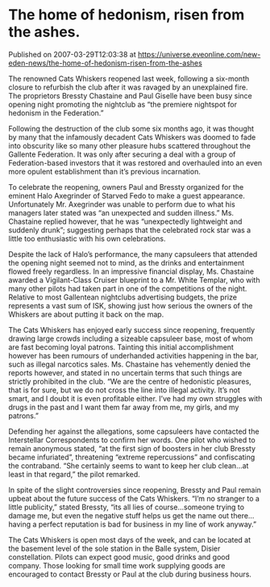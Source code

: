 # The home of hedonism, risen from the ashes.
Published on 2007-03-29T12:03:38 at https://universe.eveonline.com/new-eden-news/the-home-of-hedonism-risen-from-the-ashes

The renowned Cats Whiskers reopened last week, following a six-month closure to refurbish the club after it was ravaged by an unexplained fire. The proprietors Bressty Chastaine and Paul Giselle have been busy since opening night promoting the nightclub as “the premiere nightspot for hedonism in the Federation.”

Following the destruction of the club some six months ago, it was thought by many that the infamously decadent Cats Whiskers was doomed to fade into obscurity like so many other pleasure hubs scattered throughout the Gallente Federation. It was only after securing a deal with a group of Federation-based investors that it was restored and overhauled into an even more opulent establishment than it’s previous incarnation. 

To celebrate the reopening, owners Paul and Bressty organized for the eminent Halo Axegrinder of Starved Fedo to make a guest appearance. Unfortunately Mr. Axegrinder was unable to perform due to what his managers later stated was “an unexpected and sudden illness.” Ms. Chastaine replied however, that he was “unexpectedly lightweight and suddenly drunk”; suggesting perhaps that the celebrated rock star was a little too enthusiastic with his own celebrations.

Despite the lack of Halo’s performance, the many capsuleers that attended the opening night seemed not to mind, as the drinks and entertainment flowed freely regardless. In an impressive financial display, Ms. Chastaine awarded a Vigilant-Class Cruiser blueprint to a Mr. White Templar, who with many other pilots had taken part in one of the competitions of the night. Relative to most Gallentean nightclubs advertising budgets, the prize represents a vast sum of ISK, showing just how serious the owners of the Whiskers are about putting it back on the map. 

The Cats Whiskers has enjoyed early success since reopening, frequently drawing large crowds including a sizeable capsuleer base, most of whom are fast becoming loyal patrons. Tainting this initial accomplishment however has been rumours of underhanded activities happening in the bar, such as illegal narcotics sales. Ms. Chastaine has vehemently denied the reports however, and stated in no uncertain terms that such things are strictly prohibited in the club. “We are the centre of hedonistic pleasures, that is for sure, but we do not cross the line into illegal activity. It’s not smart, and I doubt it is even profitable either. I’ve had my own struggles with drugs in the past and I want them far away from me, my girls, and my patrons.”

Defending her against the allegations, some capsuleers have contacted the Interstellar Correspondents to confirm her words. One pilot who wished to remain anonymous stated, “at the first sign of boosters in her club Bressty became infuriated”, threatening “extreme repercussions” and confiscating the contraband. “She certainly seems to want to keep her club clean…at least in that regard,” the pilot remarked. 

In spite of the slight controversies since reopening, Bressty and Paul remain upbeat about the future success of the Cats Whiskers. “I’m no stranger to a little publicity,” stated Bressty, “its all lies of course…someone trying to damage me, but even the negative stuff helps us get the name out there…having a perfect reputation is bad for business in my line of work anyway.”

The Cats Whiskers is open most days of the week, and can be located at the basement level of the sole station in the Balle system, Disier constellation. Pilots can expect good music, good drinks and good company. Those looking for small time work supplying goods are encouraged to contact Bressty or Paul at the club during business hours.
